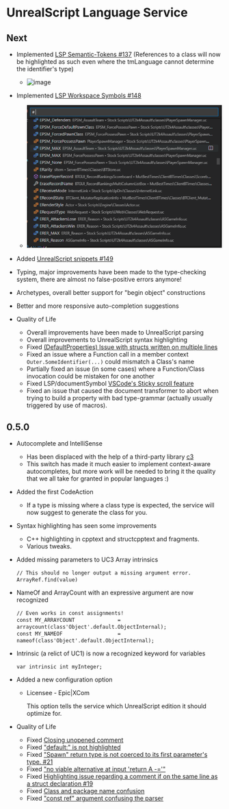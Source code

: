 # UnrealScript Language Service

## Next

- Implemented [LSP Semantic-Tokens #137](https://github.com/EliotVU/UnrealScript-Language-Service/issues/137) (References to a class will now be highlighted as such even where the tmLanguage cannot determine the identifier's type)
  - ![image](https://user-images.githubusercontent.com/808593/211020346-38724ace-2fbe-4d92-b68c-69640ded824f.png)

- Implemented [LSP Workspace Symbols #148](https://github.com/EliotVU/UnrealScript-Language-Service/issues/148)
  - ![image](./media/workspaceSymbols.png)

- Added [UnrealScript snippets #149](https://github.com/EliotVU/UnrealScript-Language-Service/issues/149)

- Typing, major improvements have been made to the type-checking system, there are almost no false-positive errors anymore!
- Archetypes, overall better support for "begin object" constructions
- Better and more responsive auto-completion suggestions

- Quality of Life
  - Overall improvements have been made to UnrealScript parsing
  - Overall improvements to UnrealScript syntax highlighting
  - Fixed [(DefaultProperties) Issue with structs written on multiple lines](https://github.com/EliotVU/UnrealScript-Language-Service/issues/138)
  - Fixed an issue where a Function call in a member context ```Outer.SomeIdentifier(...)``` could mismatch a Class's name
  - Partially fixed an issue (in some cases) where a Function/Class invocation could be mistaken for one another
  - Fixed LSP/documentSymbol [VSCode's Sticky scroll feature](https://github.com/EliotVU/UnrealScript-Language-Service/issues/148)
  - Fixed an issue that caused the document transformer to abort when trying to build a property with bad type-grammar (actually usually triggered by use of  macros).

## 0.5.0

- Autocomplete and IntelliSense
  - Has been displaced with the help of a third-party library [c3](https://github.com/mike-lischke/antlr4-c3)
  - This switch has made it much easier to implement context-aware autocompletes, but more work will be needed to bring it the quality that we all take for granted in popular languages :)

- Added the first CodeAction
  - If a type is missing where a class type is expected, the service will now suggest to generate the class for you.

- Syntax highlighting has seen some improvements
  - C++ highlighting in cpptext and structcpptext and fragments.
  - Various tweaks.

- Added missing parameters to UC3 Array intrinsics

    ```UnrealScript
    // This should no longer output a missing argument error.
    ArrayRef.find(value)
    ```

- NameOf and ArrayCount with an expressive argument are now recognized

    ```UnrealScript
    // Even works in const assignments!
    const MY_ARRAYCOUNT              = arraycount(class'Object'.default.ObjectInternal);
    const MY_NAMEOF                  = nameof(class'Object'.default.ObjectInternal);
    ```

- Intrinsic (a relict of UC1) is now a recognized keyword for variables

    ```UnrealScript
    var intrinsic int myInteger;
    ```

- Added a new configuration option
  - Licensee - Epic|XCom

    This option tells the service which UnrealScript edition it should optimize for.

- Quality of Life
  - Fixed [Closing unopened comment](https://github.com/EliotVU/UnrealScript-Language-Service/issues/28)
  - Fixed ["default:" is not highlighted](https://github.com/EliotVU/UnrealScript-Language-Service/issues/22)
  - Fixed ["Spawn" return type is not coerced to its first parameter's type. #21](https://github.com/EliotVU/UnrealScript-Language-Service/issues/21)
  - Fixed ["no viable alternative at input 'return A -='"](https://github.com/EliotVU/UnrealScript-Language-Service/issues/20)
  - Fixed [Highlighting issue regarding a comment if on the same line as a struct declaration #19](https://github.com/EliotVU/UnrealScript-Language-Service/issues/19)
  - Fixed [Class and package name confusion](https://github.com/EliotVU/UnrealScript-Language-Service/issues/15)
  - Fixed ["const ref" argument confusing the parser](https://github.com/EliotVU/UnrealScript-Language-Service/issues/14)
